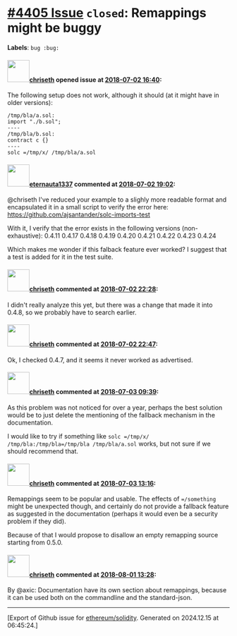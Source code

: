 # [\#4405 Issue](https://github.com/ethereum/solidity/issues/4405) `closed`: Remappings might be buggy
**Labels**: `bug :bug:`


#### <img src="https://avatars.githubusercontent.com/u/9073706?v=4" width="50">[chriseth](https://github.com/chriseth) opened issue at [2018-07-02 16:40](https://github.com/ethereum/solidity/issues/4405):

The following setup does not work, although it should (at it might have in older versions):

```
/tmp/bla/a.sol:
import "./b.sol";
----
/tmp/bla/b.sol:
contract c {}
----
solc =/tmp/x/ /tmp/bla/a.sol
```

#### <img src="https://avatars.githubusercontent.com/u/550409?u=8a9c1866e2239e265861f72d7bbd3f3b1358ae6b&v=4" width="50">[eternauta1337](https://github.com/eternauta1337) commented at [2018-07-02 19:02](https://github.com/ethereum/solidity/issues/4405#issuecomment-401902652):

@chriseth I've reduced your example to a slighly more readable format and encapsulated it in a small script to verify the error here: https://github.com/ajsantander/solc-imports-test

With it, I verify that the error exists in the following versions (non-exhaustive):
0.4.11
0.4.17
0.4.18
0.4.19
0.4.20
0.4.21
0.4.22
0.4.23
0.4.24

Which makes me wonder if this falback feature ever worked? I suggest that a test is added for it in the test suite.

#### <img src="https://avatars.githubusercontent.com/u/9073706?v=4" width="50">[chriseth](https://github.com/chriseth) commented at [2018-07-02 22:28](https://github.com/ethereum/solidity/issues/4405#issuecomment-401956754):

I didn't really analyze this yet, but there was a change that made it into 0.4.8, so we probably have to search earlier.

#### <img src="https://avatars.githubusercontent.com/u/9073706?v=4" width="50">[chriseth](https://github.com/chriseth) commented at [2018-07-02 22:47](https://github.com/ethereum/solidity/issues/4405#issuecomment-401960296):

Ok, I checked 0.4.7, and it seems it never worked as advertised.

#### <img src="https://avatars.githubusercontent.com/u/9073706?v=4" width="50">[chriseth](https://github.com/chriseth) commented at [2018-07-03 09:39](https://github.com/ethereum/solidity/issues/4405#issuecomment-402080433):

As this problem was not noticed for over a year, perhaps the best solution would be to just delete the mentioning of the fallback mechanism in the documentation.

I would like to try if something like `solc =/tmp/x/ /tmp/bla:/tmp/bla=/tmp/bla /tmp/bla/a.sol` works, but not sure if we should recommend that.

#### <img src="https://avatars.githubusercontent.com/u/9073706?v=4" width="50">[chriseth](https://github.com/chriseth) commented at [2018-07-03 13:16](https://github.com/ethereum/solidity/issues/4405#issuecomment-402153299):

Remappings seem to be popular and usable. The effects of `=/something` might be unexpected though, and certainly do not provide a fallback feature as suggested in the documentation (perhaps it would even be a security problem if they did).

Because of that I would propose to disallow an empty remapping source starting from 0.5.0.

#### <img src="https://avatars.githubusercontent.com/u/9073706?v=4" width="50">[chriseth](https://github.com/chriseth) commented at [2018-08-01 13:28](https://github.com/ethereum/solidity/issues/4405#issuecomment-409574451):

By @axic: Documentation have its own section about remappings, because it can be used both on the commandline and the standard-json.


-------------------------------------------------------------------------------



[Export of Github issue for [ethereum/solidity](https://github.com/ethereum/solidity). Generated on 2024.12.15 at 06:45:24.]
